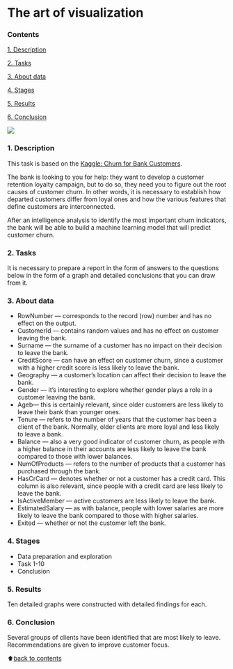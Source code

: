 # __The art of visualization__

### __Contents__
[1. Description](https://github.com/AlekaranDS/alekaran/tree/AlekaranDS/The%20art%20of%20visualization#1-description)<br>

[2. Tasks](https://github.com/AlekaranDS/alekaran/tree/AlekaranDS/The%20art%20of%20visualization#2-tasks)<br>

[3. About data](https://github.com/AlekaranDS/alekaran/tree/AlekaranDS/The%20art%20of%20visualization#3-about-data)<br>

[4. Stages](https://github.com/AlekaranDS/alekaran/tree/AlekaranDS/The%20art%20of%20visualization#4-stages)<br>

[5. Results](https://github.com/AlekaranDS/alekaran/tree/AlekaranDS/The%20art%20of%20visualization#5-results)<br>

[6. Conclusion](https://github.com/AlekaranDS/alekaran/tree/AlekaranDS/The%20art%20of%20visualization#6-conclusion)<br>

![](https://www.powerslide.io/hs-fs/hubfs/DAtA%20vis_Plan%20de%20travail%201.png?width=2500&name=DAtA%20vis_Plan%20de%20travail%201.png)

### __1. Description__
This task is based on the [Kaggle: Churn for Bank Customers](https://www.kaggle.com/datasets/mathchi/churn-for-bank-customers).  

The bank is looking to you for help: they want to develop a customer retention loyalty campaign, but to do so, they need you to figure out the root causes of customer churn. In other words, it is necessary to establish how departed customers differ from loyal ones and how the various features that define customers are interconnected.

After an intelligence analysis to identify the most important churn indicators, the bank will be able to build a machine learning model that will predict customer churn.

### __2. Tasks__
It is necessary to prepare a report in the form of answers to the questions below in the form of a graph and detailed conclusions that you can draw from it.

### **3. About data**
- RowNumber — corresponds to the record (row) number and has no effect on the output.
- CustomerId — contains random values and has no effect on customer leaving the bank.
- Surname — the surname of a customer has no impact on their decision to leave the bank.
- CreditScore — can have an effect on customer churn, since a customer with a higher credit score is less likely to leave the bank.
- Geography — a customer’s location can affect their decision to leave the bank.
- Gender — it’s interesting to explore whether gender plays a role in a customer leaving the bank.
- Ageb— this is certainly relevant, since older customers are less likely to leave their bank than younger ones.
- Tenure — refers to the number of years that the customer has been a client of the bank. Normally, older clients are more loyal and less likely to leave a bank.
- Balance — also a very good indicator of customer churn, as people with a higher balance in their accounts are less likely to leave the bank compared to those with lower balances.
- NumOfProducts — refers to the number of products that a customer has purchased through the bank.
- HasCrCard — denotes whether or not a customer has a credit card. This column is also relevant, since people with a credit card are less likely to leave the bank.
- IsActiveMember — active customers are less likely to leave the bank.
- EstimatedSalary — as with balance, people with lower salaries are more likely to leave the bank compared to those with higher salaries.
- Exited — whether or not the customer left the bank.

### **4. Stages**
- Data preparation and exploration
- Task 1-10
- Conclusion

### **5. Results**
Ten detailed graphs were constructed with detailed findings for each.

### **6. Conclusion**
Several groups of clients have been identified that are most likely to leave. Recommendations are given to improve customer focus.

:arrow_up:[back to contents](https://github.com/AlekaranDS/alekaran/tree/AlekaranDS/The%20art%20of%20visualization#contents)
